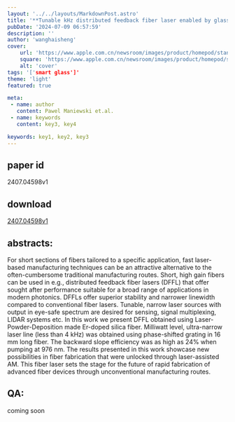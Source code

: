 ```yaml
---
layout: '../../layouts/MarkdownPost.astro'
title: '**Tunable kHz distributed feedback fiber laser enabled by glass additive-manufacturing**'
pubDate: '2024-07-09 06:57:59'
description: ''
author: 'wanghaisheng'
cover:
    url: 'https://www.apple.com.cn/newsroom/images/product/homepod/standard/Apple-HomePod-hero-230118_big.jpg.large_2x.jpg'
    square: 'https://www.apple.com.cn/newsroom/images/product/homepod/standard/Apple-HomePod-hero-230118_big.jpg.large_2x.jpg'
    alt: 'cover'
tags: '['smart glass']' 
theme: 'light'
featured: true

meta:
 - name: author
   content: Pawel Maniewski et.al.
 - name: keywords
   content: key3, key4

keywords: key1, key2, key3
---
```


## paper id
2407.04598v1
## download
[2407.04598v1](http://arxiv.org/abs/2407.04598v1)
## abstracts:
For short sections of fibers tailored to a specific application, fast laser-based manufacturing techniques can be an attractive alternative to the often-cumbersome traditional manufacturing routes. Short, high gain fibers can be used in e.g., distributed feedback fiber lasers (DFFL) that offer sought after performance suitable for a broad range of applications in modern photonics. DFFLs offer superior stability and narrower linewidth compared to conventional fiber lasers. Tunable, narrow laser sources with output in eye-safe spectrum are desired for sensing, signal multiplexing, LIDAR systems etc. In this work we present DFFL obtained using Laser-Powder-Deposition made Er-doped silica fiber. Milliwatt level, ultra-narrow laser line (less than 4 kHz) was obtained using phase-shifted grating in 16 mm long fiber. The backward slope efficiency was as high as 24% when pumping at 976 nm. The results presented in this work showcase new possibilities in fiber fabrication that were unlocked through laser-assisted AM. This fiber laser sets the stage for the future of rapid fabrication of advanced fiber devices through unconventional manufacturing routes.
## QA:
coming soon
